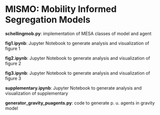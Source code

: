 # MISMO: Mobility Informed Segregation Models

**schellingmob.py**: implementation of MESA classes of model and agent

**fig1.ipynb**: Jupyter Notebook to generate analysis and visualization of figure 1

**fig2.ipynb**: Jupyter Notebook to generate analysis and visualization of figure 2

**fig3.ipynb**: Jupyter Notebook to generate analysis and visualization of figure 3

**supplementary.ipynb**: Jupyter Notebook to generate analysis and visualization of supplementary

**generator_gravity_puagents.py**: code to generate p. u. agents in gravity model
